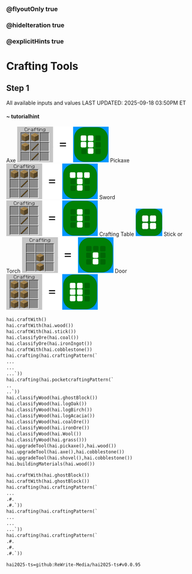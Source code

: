 ### @flyoutOnly true
### @hideIteration true
### @explicitHints true

# Crafting Tools

## Step 1
All available inputs and values LAST UPDATED: 2025-09-18 03:50PM ET

#### ~ tutorialhint 
Axe
![Craft Axe](https://raw.githubusercontent.com/ReWrite-Media/makecode/master/blocks/hai2025/img/axe_crafting.png "Craft Axe")
Pickaxe
![Craft Pickaxe](https://raw.githubusercontent.com/ReWrite-Media/makecode/master/blocks/hai2025/img/pickaxe_crafting.png "Craft Pickaxe")
Sword
![Craft Sword](https://raw.githubusercontent.com/ReWrite-Media/makecode/master/blocks/hai2025/img/sword_crafting.png "Craft Sword")
Crafting Table
![Craft Crafting Table](https://raw.githubusercontent.com/ReWrite-Media/makecode/master/blocks/hai2025/img/bench_crafting.png "Craft Crafting Table")
Stick or Torch
![Craft Stick](https://raw.githubusercontent.com/ReWrite-Media/makecode/master/blocks/hai2025/img/stick_crafting.png "Craft Stick")
Door
![Craft Door](https://raw.githubusercontent.com/ReWrite-Media/makecode/master/blocks/hai2025/img/door_crafting.png "Craft Door")


```ghost
hai.craftWith()
hai.craftWith(hai.wood())
hai.craftWith(hai.stick())
hai.classifyOre(hai.coal())
hai.classifyOre(hai.ironIngot())
hai.craftWith(hai.cobblestone())
hai.crafting(hai.craftingPattern(`
...
...
...`))
hai.crafting(hai.pocketcraftingPattern(`
..
..`))
hai.classifyWood(hai.ghostBlock())
hai.classifyWood(hai.logOak())
hai.classifyWood(hai.logBirch())
hai.classifyWood(hai.logAcacia())
hai.classifyWood(hai.coalOre())
hai.classifyWood(hai.ironOre())
hai.classifyWood(hai.Wool())
hai.classifyWood(hai.grass()))
hai.upgradeTool(hai.pickaxe(),hai.wood())
hai.upgradeTool(hai.axe(),hai.cobblestone())
hai.upgradeTool(hai.shovel(),hai.cobblestone())
hai.buildingMaterials(hai.wood())
```

```template
hai.craftWith(hai.ghostBlock())
hai.craftWith(hai.ghostBlock())
hai.crafting(hai.craftingPattern(`
...
.#.
.#.`))
hai.crafting(hai.craftingPattern(`
...
...
...`))
hai.crafting(hai.craftingPattern(`
.#.
.#.
.#.`))
```




```package
hai2025-ts=github:ReWrite-Media/hai2025-ts#v0.0.95
```
